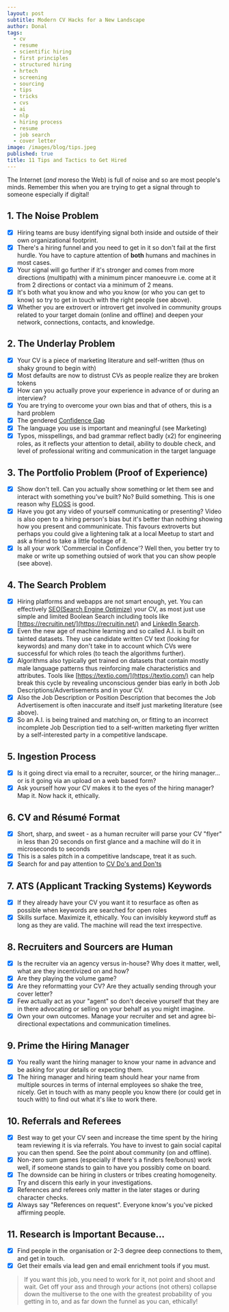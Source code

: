 ```yaml
---
layout: post
subtitle: Modern CV Hacks for a New Landscape
author: Donal
tags:
  - cv
  - resume
  - scientific hiring
  - first principles
  - structured hiring
  - hrtech
  - screening
  - sourcing
  - tips
  - tricks
  - cvs
  - ai
  - nlp
  - hiring process
  - resume
  - job search
  - cover letter
image: /images/blog/tips.jpeg
published: true
title: 11 Tips and Tactics to Get Hired
---
```

The Internet (*and* moreso the Web) is full of noise and so are most people's minds. Remember this when you are trying to get a signal through to someone especially if digital! 

## 1. The Noise Problem

- [x] Hiring teams are busy identifying signal both inside and outside of their own organizational footprint. 
- [x] There's a hiring funnel and you need to get in it so don't fail at the first hurdle. You have to capture attention of **both** humans and machines in most cases. 
- [x] Your signal will go further if it's stronger and comes from more directions (multipath) with a minimum pincer manoeuvre i.e. come at it from 2 directions or contact via a minimum of 2 means. 
- [x] It's both what you know and who you know (or who you can get to know) so try to get in touch with the right people (see above). 
- [x] Whether you are extrovert or introvert get involved in community groups  related to your target domain (online and offline) and deepen your network, connections, contacts, and knowledge.  
  
## 2. The Underlay Problem

- [x] Your CV is a piece of marketing literature and self-written (thus on shaky ground to begin with)
- [x] Most defaults are now to distrust CVs as people realize they are broken tokens
- [x] How can you actually prove your experience in advance of or during an interview?
- [x] You are trying to overcome your own bias and that of others, this is a hard problem
- [x] The gendered [Confidence Gap](https://www.theatlantic.com/magazine/archive/2014/05/the-confidence-gap/359815/) 
- [x] The language you use is important and meaningful (see Marketing)
- [x] Typos, misspellings, and bad grammar reflect badly (x2) for engineering roles, as it reflects your attention to detail, ability to double check, and level of professional writing and communication in the target language  
  
## 3. The Portfolio Problem (Proof of Experience)

- [x] Show don't tell. Can you actually show something or let them see and interact with something you've built? No? Build something. This is one reason why [FLOSS](https://en.wikipedia.org/wiki/Free_and_open-source_software) is good.
- [x] Have you got any video of yourself communicating or presenting? Video is also open to a hiring person's bias but it's better than nothing showing how you present and communinicate. This favours extroverts but perhaps you could give a lightening talk at a local Meetup to start and ask a friend to take a little footage of it.
- [x] Is all your work 'Commercial in Confidence'? Well then, you better try to make or write up something outsied of work that you can show people (see above).  
  
## 4. The Search Problem

- [x] Hiring platforms and webapps are not smart enough, yet. You can effectively [SEO(Search Engine Optimize)](https://pansift.com/blog/how-to-seo-hack-your-cv/) your CV, as most just use simple and limited Boolean Search including tools like [https://recruitin.net/](https://recruitin.net/) and [LinkedIn Search](https://www.linkedin.com/help/linkedin/answer/75814/using-boolean-search-on-linkedin).
- [x] Even the new age of machine learning and so called A.I. is built on tainted datasets. They use candidate written CV text (looking for keywords) and many don't take in to account which CVs were successful for which roles (to teach the algorithms further).
- [x] Algorithms also typically get trained on datasets that contain mostly male language patterns thus reinforcing male characteristics and attributes. Tools like [https://textio.com/](https://textio.com/) can help break this cycle by revealing unconscious gender bias early in both Job Descriptions/Advertisements and in your CV.
- [x] Also the Job Description or Position Description that becomes the Job Advertisement is often inaccurate and itself just marketing literature (see above).
- [x] So an A.I. is being trained and matching on, or fitting to an incorrect incomplete Job Description tied to a self-written marketing flyer written by a self-interested party in a competitive landscape.  
  
## 5. Ingestion Process

- [x] Is it going direct via email to a recruiter, sourcer, or the hiring manager... or is it going via an upload on a web based form? 
- [x] Ask yourself how your CV makes it to the eyes of the hiring manager? Map it. Now hack it, ethically. 
  
## 6. CV and Résumé Format

- [x] Short, sharp, and sweet - as a human recruiter will parse your CV "flyer" in less than 20 seconds on first glance and a machine will do it in microseconds to seconds
- [x] This is a sales pitch in a competitive landscape, treat it as such.
- [x] Search for and pay attention to [CV Do's and Don'ts](https://www.evilrecruiter.com/cv_advice/)
  
## 7. ATS (Applicant Tracking Systems) Keywords

- [x] If they already have your CV you want it to resurface as often as possible when keywords are searched for open roles
- [x] Skills surface. Maximize it, ethically. You can invisibly keyword stuff as long as they are valid. The machine will read the text irrespective.  
  
## 8. Recruiters and Sourcers are Human

- [x] Is the recruiter via an agency versus in-house? Why does it matter, well, what are they incentivized on and how?
- [x] Are they playing the volume game?
- [x] Are they reformatting your CV? Are they actually sending through your cover letter?
- [x] Few actually act as your "agent" so don't deceive yourself that they are in there advocating or selling on your behalf as you might imagine.
- [x] Own your own outcomes. Manage your recruiter and set and agree bi-directional expectations and communication timelines.  
  
## 9. Prime the Hiring Manager

- [x] You really want the hiring manager to know your name in advance and be asking for your details or expecting them.
- [x] The hiring manager and hiring team should hear your name from multiple sources in terms of internal employees so shake the tree, nicely. Get in touch with as many people you know there (or could get in touch with) to find out what it's like to work there. 
  
## 10. Referrals and Referees

- [x] Best way to get your CV seen and increase the time spent by the hiring team reviewing it is via referrals. You have to invest to gain social capital you can then spend. See the point about community (on and offline).
- [x] Non-zero sum games (especially if there's a finders fee/bonus) work well, if someone stands to gain to have you possibly come on board.
- [x] The downside can be hiring in clusters or tribes creating homogeneity. Try and discern this early in your investigations.
- [x] References and referees only matter in the later stages or during character checks.
- [x] Always say "References on request". Everyone know's you've picked affirming people.
  
## 11. Research is Important Because...

- [x] Find people in the organisation or 2-3 degree deep connections to them, and get in touch.
- [x] Get their emails via lead gen and email enrichment tools if you must.  
  
> If you want this job, you need to work for it, not point and shoot and wait. Get off your ass and through *your* actions (not others) collapse down the multiverse to the one with the greatest probability of you getting in to, and as far down the funnel as you can, ethically!
